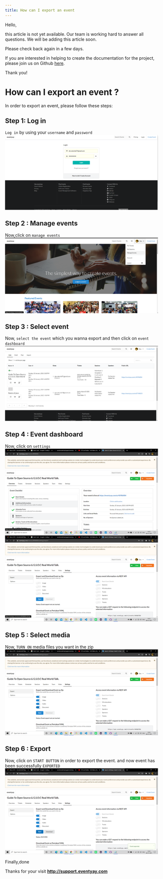 ```yaml
---
title: How can I export an event
---
```


Hello, 

this article is not yet available. Our team is working hard to answer all questions. We will be adding this article soon. 

Please check back again in a few days.

If you are interested in helping to create the documentation for the project, please join us on Github [here](https://github.com/fossasia/support.eventyay.com).

Thank you!
# How can I export an event ?
In order to export an event, please follow these steps:

## Step 1: Log in
`Log in` by using your `username` and `password`
![login page](/images/How-can-I-export-an-event-1.png)

## Step 2 : Manage events
Now,click on `manage events`
![manage events](/images/How-can-I-export-an-event-2.png)

## Step 3 : Select event
Now, `select the event` which you wanna export and then click on `event dashboard`
![select event](/images/How-can-I-export-an-event-3.png)

## Step 4 : Event dashboard
Now, click on `settings`
![Event dashboard](/images/How-can-I-export-an-event-4.png)
![Settings](/images/How-can-I-export-an-event-5.png)

## Step 5 : Select media
Now, `TURN ON` media files you want in the zip
![select media](/images/How-can-I-export-an-event-6.png)

## Step 6 : Export
Now, click on `START BUTTON`  in order to export the event. and now event has been successfully `EXPORTED`
![export](/images/How-can-I-export-an-event-7.png)

Finally,done

Thanks for your visit **http://support.eventyay.com**
